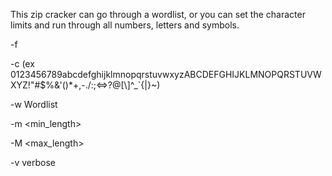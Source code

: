 This zip cracker can go through a wordlist, or you can set the character limits and run through all numbers, letters and symbols.  


-f <zipfile> 
  
  
-c <charset> (ex 0123456789abcdefghijklmnopqrstuvwxyzABCDEFGHIJKLMNOPQRSTUVWXYZ!"#$%&\'()*+,-./:;<=>?@[\\]^_`{|}~)
  
  
-w Wordlist
  
  
-m <min_length>
  
  
  
-M <max_length> 
  
  
  
-v verbose

